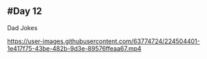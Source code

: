 #Day 12
-------
Dad Jokes

https://user-images.githubusercontent.com/63774724/224504401-1e417f75-43be-482b-9d3e-89576ffeaa67.mp4


